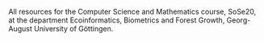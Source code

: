 All resources for the Computer Science and Mathematics course, SoSe20, at the department Ecoinformatics, Biometrics and Forest Growth, Georg-August University of Göttingen.
